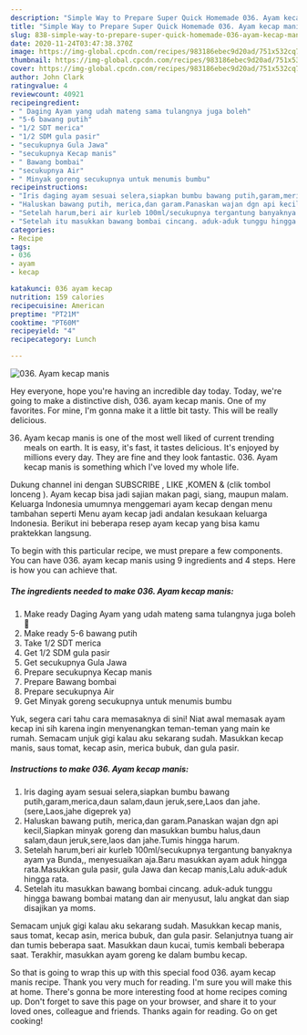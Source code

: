 ```yaml
---
description: "Simple Way to Prepare Super Quick Homemade 036. Ayam kecap manis"
title: "Simple Way to Prepare Super Quick Homemade 036. Ayam kecap manis"
slug: 838-simple-way-to-prepare-super-quick-homemade-036-ayam-kecap-manis
date: 2020-11-24T03:47:38.370Z
image: https://img-global.cpcdn.com/recipes/983186ebec9d20ad/751x532cq70/036-ayam-kecap-manis-foto-resep-utama.jpg
thumbnail: https://img-global.cpcdn.com/recipes/983186ebec9d20ad/751x532cq70/036-ayam-kecap-manis-foto-resep-utama.jpg
cover: https://img-global.cpcdn.com/recipes/983186ebec9d20ad/751x532cq70/036-ayam-kecap-manis-foto-resep-utama.jpg
author: John Clark
ratingvalue: 4
reviewcount: 40921
recipeingredient:
- " Daging Ayam yang udah mateng sama tulangnya juga boleh"
- "5-6 bawang putih"
- "1/2 SDT merica"
- "1/2 SDM gula pasir"
- "secukupnya Gula Jawa"
- "secukupnya Kecap manis"
- " Bawang bombai"
- "secukupnya Air"
- " Minyak goreng secukupnya untuk menumis bumbu"
recipeinstructions:
- "Iris daging ayam sesuai selera,siapkan bumbu bawang putih,garam,merica,daun salam,daun jeruk,sere,Laos dan jahe.(sere,Laos,jahe digeprek ya)"
- "Haluskan bawang putih, merica,dan garam.Panaskan wajan dgn api kecil,Siapkan minyak goreng dan masukkan bumbu halus,daun salam,daun jeruk,sere,laos dan jahe.Tumis hingga harum."
- "Setelah harum,beri air kurleb 100ml/secukupnya tergantung banyaknya ayam ya Bunda,, menyesuaikan aja.Baru masukkan ayam aduk hingga rata.Masukkan gula pasir, gula Jawa dan kecap manis,Lalu aduk-aduk hingga rata."
- "Setelah itu masukkan bawang bombai cincang. aduk-aduk tunggu hingga bawang bombai matang dan air menyusut, lalu angkat dan siap disajikan ya moms."
categories:
- Recipe
tags:
- 036
- ayam
- kecap

katakunci: 036 ayam kecap 
nutrition: 159 calories
recipecuisine: American
preptime: "PT21M"
cooktime: "PT60M"
recipeyield: "4"
recipecategory: Lunch

---
```



![036. Ayam kecap manis](https://img-global.cpcdn.com/recipes/983186ebec9d20ad/751x532cq70/036-ayam-kecap-manis-foto-resep-utama.jpg)

Hey everyone, hope you're having an incredible day today. Today, we're going to make a distinctive dish, 036. ayam kecap manis. One of my favorites. For mine, I'm gonna make it a little bit tasty. This will be really delicious.

036. Ayam kecap manis is one of the most well liked of current trending meals on earth. It is easy, it's fast, it tastes delicious. It's enjoyed by millions every day. They are fine and they look fantastic. 036. Ayam kecap manis is something which I've loved my whole life.

Dukung channel ini dengan SUBSCRIBE , LIKE ,KOMEN &amp; (clik tombol lonceng ). Ayam kecap bisa jadi sajian makan pagi, siang, maupun malam. Keluarga Indonesia umumnya menggemari ayam kecap dengan menu tambahan seperti Menu ayam kecap jadi andalan kesukaan keluarga Indonesia. Berikut ini beberapa resep ayam kecap yang bisa kamu praktekkan langsung.


To begin with this particular recipe, we must prepare a few components. You can have 036. ayam kecap manis using 9 ingredients and 4 steps. Here is how you can achieve that.

<!--inarticleads1-->

##### The ingredients needed to make 036. Ayam kecap manis:

1. Make ready  Daging Ayam yang udah mateng sama tulangnya juga boleh🤭
1. Make ready 5-6 bawang putih
1. Take 1/2 SDT merica
1. Get 1/2 SDM gula pasir
1. Get secukupnya Gula Jawa
1. Prepare secukupnya Kecap manis
1. Prepare  Bawang bombai
1. Prepare secukupnya Air
1. Get  Minyak goreng secukupnya untuk menumis bumbu


Yuk, segera cari tahu cara memasaknya di sini! Niat awal memasak ayam kecap ini sih karena ingin menyenangkan teman-teman yang main ke rumah. Semacam unjuk gigi kalau aku sekarang sudah. Masukkan kecap manis, saus tomat, kecap asin, merica bubuk, dan gula pasir. 

<!--inarticleads2-->

##### Instructions to make 036. Ayam kecap manis:

1. Iris daging ayam sesuai selera,siapkan bumbu bawang putih,garam,merica,daun salam,daun jeruk,sere,Laos dan jahe.(sere,Laos,jahe digeprek ya)
1. Haluskan bawang putih, merica,dan garam.Panaskan wajan dgn api kecil,Siapkan minyak goreng dan masukkan bumbu halus,daun salam,daun jeruk,sere,laos dan jahe.Tumis hingga harum.
1. Setelah harum,beri air kurleb 100ml/secukupnya tergantung banyaknya ayam ya Bunda,, menyesuaikan aja.Baru masukkan ayam aduk hingga rata.Masukkan gula pasir, gula Jawa dan kecap manis,Lalu aduk-aduk hingga rata.
1. Setelah itu masukkan bawang bombai cincang. aduk-aduk tunggu hingga bawang bombai matang dan air menyusut, lalu angkat dan siap disajikan ya moms.


Semacam unjuk gigi kalau aku sekarang sudah. Masukkan kecap manis, saus tomat, kecap asin, merica bubuk, dan gula pasir. Selanjutnya tuang air dan tumis beberapa saat. Masukkan daun kucai, tumis kembali beberapa saat. Terakhir, masukkan ayam goreng ke dalam bumbu kecap. 

So that is going to wrap this up with this special food 036. ayam kecap manis recipe. Thank you very much for reading. I'm sure you will make this at home. There's gonna be more interesting food at home recipes coming up. Don't forget to save this page on your browser, and share it to your loved ones, colleague and friends. Thanks again for reading. Go on get cooking!

